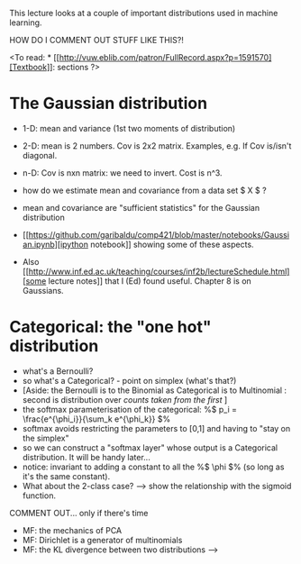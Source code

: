 This lecture looks at a couple of important distributions used in machine learning.

HOW DO I COMMENT OUT STUFF LIKE THIS?!

<To read: 
     * [[http://vuw.eblib.com/patron/FullRecord.aspx?p=1591570][Textbook]]: sections ?>

# The Gaussian distribution

 * 1-D: mean and variance (1st two moments of distribution)
 * 2-D: mean is 2 numbers. Cov is 2x2 matrix. Examples, e.g. If Cov is/isn't diagonal.
 * n-D: Cov is nxn matrix: we need to invert. Cost is n^3.
 * how do we estimate mean and covariance from a data set $ X $ ?
 * mean and covariance are "sufficient statistics" for the Gaussian distribution

 * [[https://github.com/garibaldu/comp421/blob/master/notebooks/Gaussian.ipynb][ipython notebook]] showing some of these aspects.
 * Also [[http://www.inf.ed.ac.uk/teaching/courses/inf2b/lectureSchedule.html][some lecture notes]] that I (Ed) found useful. Chapter 8 is on Gaussians.





# Categorical: the "one hot" distribution

 * what's a Bernoulli?
 * so what's a Categorical? - point on simplex (what's that?)
 * [Aside: the Bernoulli is to the Binomial as Categorical is to Multinomial : second is distribution over _counts taken from the first_ ]
 * the softmax parameterisation of the categorical: %$ p_i = \frac{e^{\phi_i}}{\sum_k e^{\phi_k}} $%
 * softmax avoids restricting the parameters to [0,1] and having to "stay on the simplex"
 * so we can construct a "softmax layer" whose output is a Categorical distribution. It will be handy later...
 * notice: invariant to adding a constant to all the %$ \phi $% (so long as it's the same constant).
 * What about the 2-class case? --> show the relationship with the sigmoid function.

COMMENT OUT...
only if there's time
* MF: the mechanics of PCA
* MF: Dirichlet is a generator of multinomials
* MF: the KL divergence between two distributions -->
 
 
 
 
